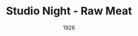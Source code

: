 ---
title: Studio Night - Raw Meat
date: 1926
closing_date:
layout: productions
featured_image:
image_caption:
image_credit:
playbill:
show_details:
- Playwright: Birsa Shepard
Theatre: Theatre Jacksonville
cast:
- Jimmie: Bishop McCauley
- Alice Marchmont: Dore' Beauchamp-Nobbs
- Harold Marchmont: Gordon McCauley
- Bob Hartley: Harold Schiff
- Gibbons: J.H. Pratt
- Melissa: Martha Brotherton
crew:
orchestra:
external_links:
---